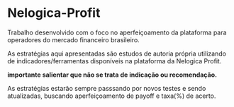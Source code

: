 # Nelogica-Profit
Trabalho desenvolvido com o foco no aperfeiçoamento da plataforma para operadores do mercado financeiro brasileiro.

As estratégias aqui apresentadas são estudos de autoria própria utilizando de indicadores/ferramentas disponíveis na plataforma da Nelogica Profit. 

**importante salientar que não se trata de indicação ou recomendação.**

As estratégias estarão sempre passsando por novos testes e sendo atualizadas, buscando aperfeiçoamento de payoff e taxa(%) de acerto.

